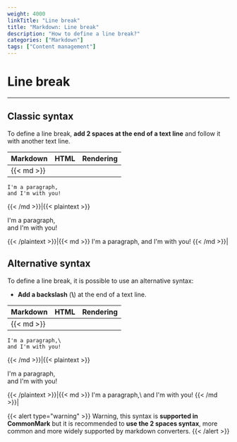 ```yaml
---
weight: 4000
linkTitle: "Line break"
title: "Markdown: Line break"
description: "How to define a line break?"
categories: ["Markdown"]
tags: ["Content management"]
---
```


# Line break
---

## Classic syntax

To define a line break, **add 2 spaces at the end of a text line** and follow it with another text line.

| Markdown | HTML | Rendering |
| -------- | ---- | --------- |
|{{< md >}}
```
I'm a paragraph,  
and I'm with you!
```
{{< /md >}}|{{< plaintext >}}
<p>I'm a paragraph,<br>
and I'm with you!</p>
{{< /plaintext >}}|{{< md >}}
I'm a paragraph,  
and I'm with you!
{{< /md >}}|

## Alternative syntax

To define a line break, it is possible to use an alternative syntax:

* **Add a backslash** (**\\**) at the end of a text line.

| Markdown | HTML | Rendering |
| -------- | ---- | --------- |
|{{< md >}}
```
I'm a paragraph,\
and I'm with you!
```
{{< /md >}}|{{< plaintext >}}
<p>I'm a paragraph,<br>
and I'm with you!</p>
{{< /plaintext >}}|{{< md >}}
I'm a paragraph,\
and I'm with you!
{{< /md >}}|

{{< alert type="warning" >}}
Warning, this syntax is **supported in CommonMark** but it is recommended to **use the 2 spaces syntax**, more common and more widely supported by markdown converters.
{{< /alert >}}
